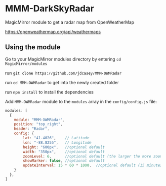 # MMM-DarkSkyRadar
MagicMirror module to get a radar map from OpenWeatherMap

https://openweathermap.org/api/weathermaps 

## Using the module
Go to your MagicMirror modules directory by entering `cd MagicMirror/modules`

run `git clone https://github.com/jdcasey/MMM-OWMRadar`

run `cd MMM-OWMRadar` to get into the newly created folder

run `npm install` to install the dependencies

Add `MMM-OWMRadar` module to the `modules` array in the `config/config.js` file:
````javascript
modules: [
  {
    module: "MMM-OWMRadar",
    position: "top_right",
    header: "Radar",
    config: {
        lat: "41.4026",    // Latitude
        lon: "-88.8255",   // Longitude
        height: "600px",   //optional default
        width: "350px",    //optional default
        zoomLevel: 6,      //optional default (the larger the more zoomed in)
        showMarker: false, //optional default
        updateInterval: 15 * 60 * 1000,  //optional default (15 minutes)
    }
  },
]
````

